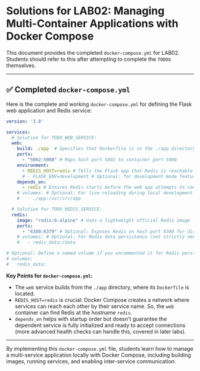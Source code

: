# Solutions for LAB02: Managing Multi-Container Applications with Docker Compose

This document provides the completed `docker-compose.yml` for LAB02. Students should refer to this after attempting to complete the `TODO`s themselves.

---

## ✅ Completed `docker-compose.yml`

Here is the complete and working `docker-compose.yml` for defining the Flask web application and Redis service:

```yaml
version: '3.8'

services:
  # Solution for TODO_WEB_SERVICE:
  web:
    build: ./app  # Specifies that Dockerfile is in the ./app directory
    ports:
      - "5002:5000" # Maps host port 5002 to container port 5000
    environment:
      - REDIS_HOST=redis # Tells the Flask app that Redis is reachable at hostname 'redis'
      # - FLASK_ENV=development # Optional: for development mode features like debugger
    depends_on:
      - redis # Ensures Redis starts before the web app attempts to connect
    # volumes: # Optional: For live reloading during local development (covered in Lab03)
    #   - ./app:/usr/src/app

  # Solution for TODO_REDIS_SERVICE:
  redis:
    image: "redis:6-alpine" # Uses a lightweight official Redis image
    ports:
      - "6380:6379" # Optional: Exposes Redis on host port 6380 for direct access if needed
    # volumes: # Optional: For Redis data persistence (not strictly needed for this lab's hit counter)
    #   - redis_data:/data

# Optional: Define a named volume if you uncommented it for Redis persistence
# volumes:
#   redis_data:
```

**Key Points for `docker-compose.yml`:**
-   The `web` service builds from the `./app` directory, where its `Dockerfile` is located.
-   `REDIS_HOST=redis` is crucial: Docker Compose creates a network where services can reach each other by their service name. So, the `web` container can find Redis at the hostname `redis`.
-   `depends_on` helps with startup order but doesn't guarantee the dependent service is fully initialized and ready to accept connections (more advanced health checks can handle this, covered in later labs).

---

By implementing this `docker-compose.yml` file, students learn how to manage a multi-service application locally with Docker Compose, including building images, running services, and enabling inter-service communication. 
